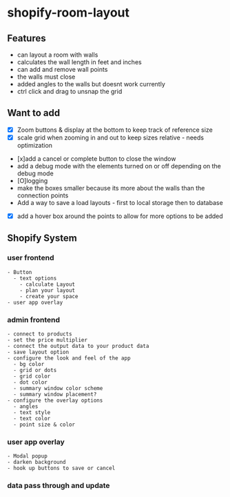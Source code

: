 # shopify-room-layout

## Features

- can layout a room with walls
- calculates the wall length in feet and inches
- can add and remove wall points
- the walls must close
- added angles to the walls but doesnt work currently
- ctrl click and drag to unsnap the grid

## Want to add

- [x] Zoom buttons & display at the bottom to keep track of reference size
- [x] scale grid when zooming in and out to keep sizes relative - needs optimization
- [x]add a cancel or complete button to close the window
- add a debug mode with the elements turned on or off depending on the debug mode
- [O]logging
- make the boxes smaller because its more about the walls than the connection points
- Add a way to save a load layouts - first to local storage then to database
- [x] add a hover box around the points to allow for more options to be added


## Shopify System
### user frontend 
    - Button
      - text options
        - calculate Layout
        - plan your layout
        - create your space
    - user app overlay
### admin frontend
    - connect to products
    - set the price multiplier
    - connect the output data to your product data
    - save layout option
    - configure the look and feel of the app
      - bg color
      - grid or dots
      - grid color
      - dot color
      - summary window color scheme
      - summary window placement?
    - configure the overlay options
      - angles
      - text style
      - text color
      - point size & color
### user app overlay
    - Modal popup
    - darken background
    - hook up buttons to save or cancel

### data pass through and update 